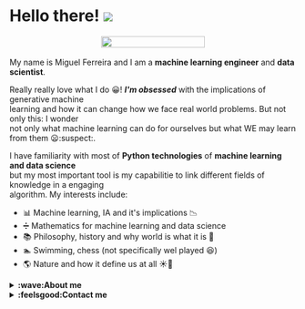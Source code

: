 # Hello there! <a href="https://www.gautamkrishnar.com/"><img src="https://media.giphy.com/media/hvRJCLFzcasrR4ia7z/giphy.gif" width="5%"></a>

<div align="center"><img src=https://artincontext.org/wp-content/uploads/2022/05/Wanderer-Above-the-Sea-of-Fog-by-Caspar-David-Friedrich-848x530.jpg width=60% height=60%></div>

My name is Miguel Ferreira and I am a **machine learning engineer** and **data scientist**.

Really really love what I do 😀! ***I'm obsessed*** with the implications of generative machine <br>
learning and how it can change how we face real world problems. But not only this: I wonder <br>
not only what machine learning can do for ourselves but what WE may learn from them 😦:suspect:.

I have familiarity with most of **Python technologies** of **machine learning and data science** <br>
but my most important tool is my capabilitie to link different fields of knowledge in a engaging <br>
algorithm. My interests include:

- 📊 Machine learning, IA and it's implications 📉
- ➗ Mathematics for machine learning and data science
- 📚 Philosophy, history and why world is what it is 📖
- 🏊‍ Swimming, chess (not specifically wel played 😆)
- 🌎 Nature and how it define us at all ☀️🌊


<details>
  <summary><b>:wave:About me</b></summary>
  <br/>
  
- **Nature affects me** 🌳🌋.
  
  <a align="center"><img src=img/IMG_20220828_174601_015.jpg width=45% height=45% item-align=center></a>
  
I'm obsessed with nature. That's why I chose _The wanderer above the sea of fog_ to open my overview.<br>
It's the opitome of the romantic nature affected man. With romantic I mean not traditionally <br>
romantic, like Titanic or Romeu and Juliet, but romantic by thinking over our place in world. I <br>
constantly think about while programming, how technology inspire me to the other hand: life, nature, <br>
culture... things like this really move me and soar me.
  
  <a align="center"><img src=img/Polish_20220828_175114897.jpg width=45% height=45%></a>
        
  
- **Philosophy and religion**
  
  ![Eliade](https://upload.wikimedia.org/wikipedia/en/8/8c/Mircea.eliade.jpg)
 
</details>
  
<details>
  <summary><b>:feelsgood:Contact me</b></summary>
  <br/>
  
  - [Linkedin](https://www.linkedin.com/in/miguel-r-ferreira/)
  - [Portfolio](miguelrferreiraf.github.io)
 </details>
  
